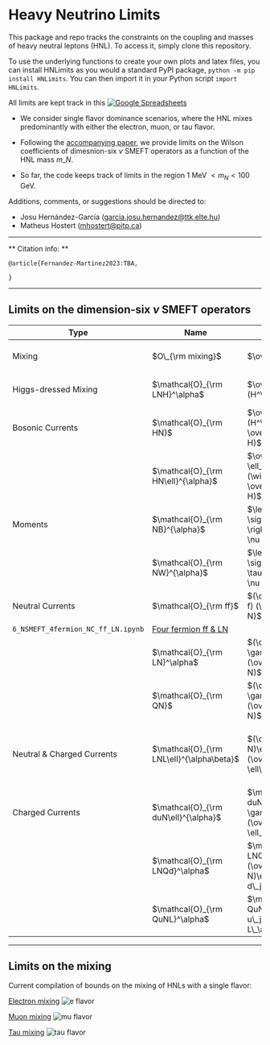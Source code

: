 # Heavy Neutrino Limits

This package and repo tracks the constraints on the coupling and masses of heavy neutral leptons (HNL). To access it, simply clone this repository. 

To use the underlying functions to create your own plots and latex files, you can install HNLimits as you would a standard PyPI package, ``python -m pip install HNLimits``. You can then import it in your Python script ``import HNLimits``.

All limits are kept track in this [![Google Spreadsheets](https://img.shields.io/badge/Google_Sheets-Database-brightgreen.svg)](https://docs.google.com/spreadsheets/d/1p_fslIlThKMOThGl4leporUsogq9TmgXwILntUZOscg/edit?usp=sharing)

* We consider single flavor dominance scenarios, where the HNL mixes predominantly with either the electron, muon, or tau flavor. 

* Following the [accompanying paper](www.arxiv.org/abs/XXXXXXX), we provide limits on the Wilson coefficients of dimesnion-six $\nu$ SMEFT operators as a function of the HNL mass $m\_{N}$.

* So far, the code keeps track of limits in the region 1 MeV $< m_{N} < 100$ GeV.

Additions, comments, or suggestions should be directed to:
* Josu Hernández-García (garcia.josu.hernandez@ttk.elte.hu)
* Matheus Hostert (mhostert@pitp.ca)

--- 
** Citation info: **

```
@article{Fernandez-Martinez2023:TBA, 

}
```
---
## Limits on the dimension-six $\nu$ SMEFT operators

| Type                 | Name                                      | Operator                                                                                              | Notebook                               | Figure                                                                                                                                                                                                                                                                                                                                                 |
|----------------------|-------------------------------------------|-------------------------------------------------------------------------------------------------------|----------------------------------------|--------------------------------------------------------------------------------------------------------------------------------------------------------------------------------------------------------------------------------------------------------------------------------------------------------------------------------------------------------|
| Mixing               | $O\_{\rm mixing}$                                        | $\overline{L}\widetilde{H}N$                                                                              | ``0_mixing.ipynb``                     | [electron](https://github.com/mhostert/N-SMEFT-Limits/blob/main/plots/mixing/UeN_majorana.pdf)  <br />  [muon](https://github.com/mhostert/N-SMEFT-Limits/blob/main/plots/mixing/UmuN_majorana.pdf)  <br />  [tau](https://github.com/mhostert/N-SMEFT-Limits/blob/main/plots/mixing/UtauN_majorana.pdf) |
| Higgs-dressed Mixing | $\mathcal{O}_{\rm LNH}^\alpha$            | $\overline{L}\widetilde{H}N (H^\dagger H)$                                                                | ``1_NSMEFT_LHN.ipynb``                 | [electron]()  <br />  [muon]()  <br />  [tau]()                                                                                                                                                                                                                                                          |
| Bosonic Currents     | $\mathcal{O}_{\rm HN}$                    | $\overline{N}\gamma^\mu N (H^\dagger i \overleftrightarrow{D}_\mu H)$                                 | ``2_NSMEFT_bosonic_NC.ipynb``          | [Bosonic NC]()                                                                                                                                                                                                                                                                                                                                         |
|                      | $\mathcal{O}_{\rm HN\ell}^{\alpha}$       | $\overline{N}\gamma^\mu \ell_\alpha (\widetilde{H}^\dagger i \overleftrightarrow{D}_\mu H)$               | ``3_NSMEFT_bosonic_CC.ipynb``          | [Bosonic CC]()                                                                                                                                                                                                                                                                                                                                         |
| Moments              | $\mathcal{O}_{\rm NB}^{\alpha}$             | $\left(\overline{L}\_\alpha \sigma\_{\mu\nu} N \right)\widetilde{H} B^{\mu \nu }$                        | ``4_NSMEFT_moment_NB.ipynb``           | [Moment hypercharge]()                                                                                                                                                                                                                                                                                                                                 |
|                      | $\mathcal{O}_{\rm NW}^{\alpha}$             | $\left(\overline{L}\_\alpha \sigma\_{\mu \nu } N\right) \tau^a \widetilde{H} W^{\mu \nu }_{a}$               | ``5_NSMEFT_moment_NW.ipynb``           | [Moment W]()                                                                                                                                                                                                                                                                                                                                           |
| Neutral Currents     | $\mathcal{O}_{\rm ff}$   | $(\overline{f} \gamma^\mu f) (\overline{N} \gamma_\mu N)$ 
| ``6_NSMEFT_4fermion_NC_ff_LN.ipynb``      | [Four fermion ff & LN]()                                                                                                                                                                                                                                                                                                                                    |
|                      | $\mathcal{O}_{\rm LN}^\alpha$             | $(\overline{L}\_\alpha \gamma^\mu L\_\alpha) (\overline{N} \gamma_\mu N)$                               | ``6_NSMEFT_4fermion_NC_ff_LN.ipynb``      | [Four fermion ff & LN]()                                                                                                                                                                                                                                                                                                                                    |
|                      | $\mathcal{O}_{\rm QN}$                    | $(\overline{Q}\_i \gamma^\mu Q\_i) (\overline{N} \gamma_\mu N)$                | ``8_NSMEFT_4fermion_NC_QN.ipynb``      | [Four fermion QN]()                                                                                                                                                                                                                                                                                                                                    |
| Neutral & Charged Currents     | $\mathcal{O}_{\rm LNL\ell}^{\alpha\beta}$ | $(\overline{L}\_\alpha N)\epsilon (\overline{L}\_\alpha \ell\_\beta)$                                    | ``9_NSMEFT_4fermion_LNLell.ipynb``  | [Four fermion LNLell NC]()  <br />  [Four fermion LNLell CC]()                                                                                                                                                                                                                                                                                                                                |
| Charged Currents               | $\mathcal{O}_{\rm duN\ell}^{\alpha}$      | $\mathcal{Z}\_{ij}^{\rm duN\ell}(\overline{d}\_i \gamma^\mu u\_j) (\overline{N} \gamma_\mu \ell_\alpha)$ | ``10_NSMEFT_4fermion_CC_duNell.ipynb`` | [Four fermion duNell]()                                                                                                                                                                                                                                                                                                                                |
|                      | $\mathcal{O}_{\rm LNQd}^\alpha$           | $\mathcal{Z}^{\rm LNQd}\_{ij} (\overline{L}\_\alpha N)\epsilon (\overline{Q_i} d\_j)$                    | ``11_NSMEFT_4fermion_CC_LNQd.ipynb``   | [Four fermion LNQd]()                                                                                                                                                                                                                                                                                                                                  |
|                      | $\mathcal{O}_{\rm QuNL}^\alpha$           | $\mathcal{Z}^{\rm QuNL}\_{ij}(\overline{Q}\_i u\_j)(\overline{N} L\_\alpha)$                              | ``12_NSMEFT_4fermion_CC_QuNL.ipynb``   | [Four fermion QuNL]()                                                                                                                                                                                                                                                                                                                                  |


---
## Limits on the mixing

Current compilation of bounds on the mixing of HNLs with a single flavor:


[Electron mixing](https://raw.githubusercontent.com/mhostert/N-SMEFT-Limits/main/plots/mixing/UeN_majorana.png)
![e flavor](https://raw.githubusercontent.com/mhostert/N-SMEFT-Limits/main/plots/mixing/UeN_majorana.png)

[Muon mixing](https://raw.githubusercontent.com/mhostert/N-SMEFT-Limits/main/plots/mixing/UmuN_majorana.png)
![mu flavor](https://raw.githubusercontent.com/mhostert/N-SMEFT-Limits/main/plots/mixing/UmuN_majorana.png)

[Tau mixing](https://raw.githubusercontent.com/mhostert/N-SMEFT-Limits/main/plots/mixing/UtauN_majorana.png)
![tau flavor](https://raw.githubusercontent.com/mhostert/N-SMEFT-Limits/main/plots/mixing/UtauN_majorana.png)
